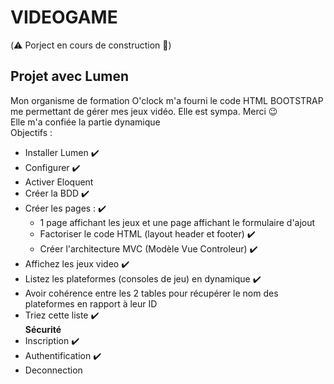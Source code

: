 # VIDEOGAME
(:warning: Porject en cours de construction :construction:)

## Projet avec Lumen
Mon organisme de formation O'clock m'a fourni le code HTML BOOTSTRAP me permettant de gérer mes jeux vidéo. Elle est sympa. Merci  :wink:  
Elle m'a confiée la partie dynamique  
Objectifs :
- Installer Lumen :heavy_check_mark:
- Configurer :heavy_check_mark:
- Activer Eloquent
- Créer la BDD :heavy_check_mark:
- Créer les pages : :heavy_check_mark:
    - 1 page affichant les jeux et une page affichant le formulaire d'ajout
    - Factoriser le code HTML (layout header et footer) :heavy_check_mark:
    - Créer l'architecture MVC (Modèle Vue Controleur) :heavy_check_mark:
- Affichez les jeux video :heavy_check_mark:
- Listez les plateformes (consoles de jeu) en dynamique :heavy_check_mark:
- Avoir cohérence entre les 2 tables pour récupérer le nom des plateformes en rapport à leur ID 
- Triez cette liste :heavy_check_mark:  
**Sécurité**
- Inscription :heavy_check_mark:
- Authentification :heavy_check_mark:
- Deconnection